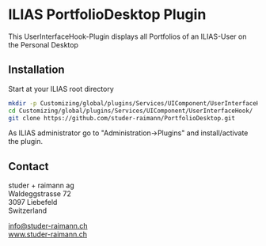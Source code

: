 ILIAS PortfolioDesktop Plugin
======================
This UserInterfaceHook-Plugin displays all Portfolios of an ILIAS-User on the Personal Desktop

Installation
------------
Start at your ILIAS root directory
```bash
mkdir -p Customizing/global/plugins/Services/UIComponent/UserInterfaceHook/
cd Customizing/global/plugins/Services/UIComponent/UserInterfaceHook/
git clone https://github.com/studer-raimann/PortfolioDesktop.git
```
As ILIAS administrator go to "Administration->Plugins" and install/activate the plugin.

Contact
-------
studer + raimann ag  
Waldeggstrasse 72  
3097 Liebefeld  
Switzerland 

info@studer-raimann.ch  
www.studer-raimann.ch  

